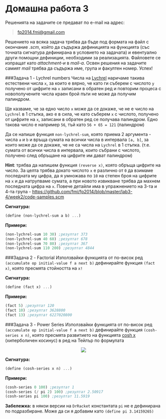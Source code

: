 Домашна работа 3
=========

Решенията на задачите се предават по e-mail на адрес:

>fp2014.fmi@gmail.com

Решението на всяка задача трябва да бъде под формата на файл с окончание *.scm*, който да съдържа дефиницията на функцията (със точната сигнатура дефинирана в условието на задачата) и евентуално други помощни дефиниции, необходими за реализацията. Файловете се изпращат като *attachment-и* в *mail-a*. Освен решения на задачите самият *mail* трябва да съдържа име, група и факултен номер. Успех!

###Задача 1 - Lychrel numbers
Числа на [Lychrel](http://en.wikipedia.org/wiki/Lychrel_number) наричаме такива естествени числа `х`, за които е вярно, че като ги съберем с числото `у` получено от цифрите на `х` записани в обратен ред и повторим процеса с новополучените числа краен брой пъти не може да получим палиндром.

Ще казваме, че за едно число `х` може да се докаже, че не е число на `Lychrel` в 1 стъпка, ако е в сила, че като съберем `х` с числото, получено от цифрите на `х`, записани в обратен ред се получава палиндром. Едно такова число е например `56`, тъй като `56 + 65 = 121` (палиндром)

Да се напише функция `non-lychrel-sum`, която приема 2 аргумента - числа `a` и `b` и връща сумата на всички числа в интервала `[a, b]`, за които може да се докаже, че не са числа на `Lychrel` в 1 стъпка. (т.е. сумата от всички числа в интервала, които събрани с числото, получено след обръщане на цифрите им дават палиндром)

**Hint**: трябва да напишем функция `(reverse x)`, която обръща цифрите на число. За целта трябва докато числото `х` е различно от `0` да взимаме последната му цифра, да я умножава по `10` на степен броя на цифрите на `х` и да натрупваме сумата, а при новото извикване трябва да махнем последната цифра на `х`. Повече детайли има в упражнението на 3-та и 4-та група - https://github.com/fmi/fp2014/blob/master/lab3-4/week2/code-samples.scm


**Сигнатура:**

```scm
(define (non-lychrel-sum a b) ...)
```

**Примери:**

```scm
(non-lychrel-sum 10 30) ;резултат 373
(non-lychrel-sum 40 60) ;резултат 678
(non-lychrel-sum 70 80) ;резултат 367
(non-lychrel-sum 110 200) ;резултат 4844
```

###Задача 2 - Factorial
Използвайки функцията от по-висок ред `(accumulate op initial-value f a next b)` дефинирайте функция `(fact x)`, която пресмята стойността на `x!` 

**Сигнатура:**

```scm
(define (fact x) ...)
```

**Примери:**

```scm
(fact 5) ;резултат 120
(fact 10) ;резултат 3628800
(fact 13) ;резултат 6227020800
```

###Задача 3 - Power Series
Използвайки функцията от по-висок ред `(accumulate op initial-value f a next b)` дефинирайте функция `(cosh-series x n)`, която пресмята развитието на функцията [cosh x](http://en.wikipedia.org/wiki/Hyperbolic_function) (хиперболичен косинус) в ред на Тейлър по формулата 

 <p align="center">
     <img src="http://i57.tinypic.com/2vwba8l.gif" />
 </p>


**Сигнатура:**

```scm
(define (cosh-series x n) ...)
```

**Примери:**

```scm
(cosh-series 0 100) ;резултат 1
(cosh-series (/ pi 2) 100) ;резултат 2.50917
(cosh-series pi 100) ;резултат 11.5919
```
**Забележка:** в някои версии на `DrRacket` константата `pi` не е дефинирана по подразбиране. Може да си я добавим като `(define pi 3.14159265)`
